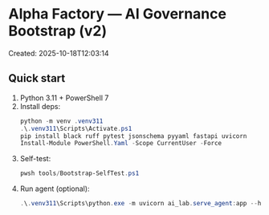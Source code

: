 # Alpha Factory — AI Governance Bootstrap (v2)

Created: 2025-10-18T12:03:14

## Quick start
1. Python 3.11 + PowerShell 7
2. Install deps:
   ```ps1
   python -m venv .venv311
   .\.venv311\Scripts\Activate.ps1
   pip install black ruff pytest jsonschema pyyaml fastapi uvicorn
   Install-Module PowerShell.Yaml -Scope CurrentUser -Force
   ```
3. Self-test:
   ```ps1
   pwsh tools/Bootstrap-SelfTest.ps1
   ```
4. Run agent (optional):
   ```ps1
   .\.venv311\Scripts\python.exe -m uvicorn ai_lab.serve_agent:app --host 127.0.0.1 --port 8000
   ```
